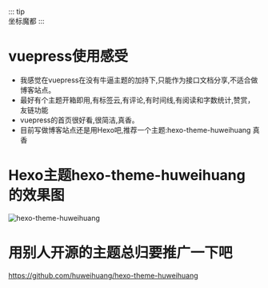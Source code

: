 ::: tip  
坐标魔都
:::
# vuepress使用感受
* 我感觉在vuepress在没有牛逼主题的加持下,只能作为接口文档分享,不适合做博客站点。
* 最好有个主题开箱即用,有标签云,有评论,有时间线,有阅读和字数统计,赞赏，友链功能
* vuepress的首页很好看,很简洁,真香。
* 目前写做博客站点还是用Hexo吧,推荐一个主题:hexo-theme-huweihuang 真香

# Hexo主题hexo-theme-huweihuang 的效果图

![hexo-theme-huweihuang](/img/huweihuang-theme.png)

# 用别人开源的主题总归要推广一下吧
https://github.com/huweihuang/hexo-theme-huweihuang